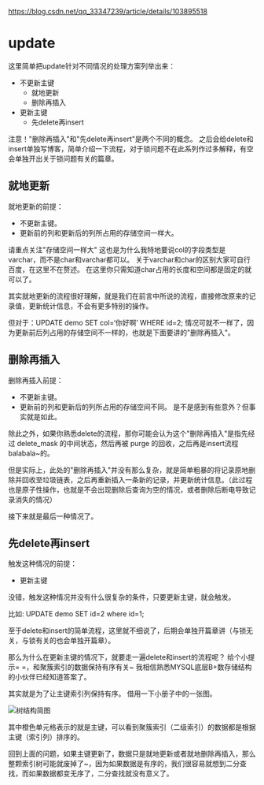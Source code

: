 https://blog.csdn.net/qq_33347239/article/details/103895518

# update

这里简单把update针对不同情况的处理方案列举出来：

- 不更新主键
  - 就地更新
  - 删除再插入
- 更新主键
  - 先delete再insert

注意！"删除再插入"和"先delete再insert"是两个不同的概念。
之后会给delete和insert单独写博客，简单介绍一下流程，对于锁问题不在此系列作过多解释，有空会单独开出关于锁问题有关的篇章。

## 就地更新

就地更新的前提：

- 不更新主键。
- 更新前的列和更新后的列所占用的存储空间一样大。

请重点关注"存储空间一样大"
这也是为什么我特地要说col的字段类型是varchar，而不是char和varchar都可以。
关于varchar和char的区别大家可自行百度，在这里不在赘述。
在这里你只需知道char占用的长度和空间都是固定的就可以了。

其实就地更新的流程很好理解，就是我们在前言中所说的流程，直接修改原来的记录值，更新统计信息，不会有更多特别的操作。

但对于：UPDATE demo SET col=‘你好啊’ WHERE id=2;
情况可就不一样了，因为更新前后列占用的存储空间不一样的，也就是下面要讲的"删除再插入"。

## 删除再插入

删除再插入前提：

- 不更新主键。
- 更新前的列和更新后的列所占用的存储空间不同。
  是不是感到有些意外？但事实就是如此。

除此之外，如果你熟悉delete的流程，那你可能会认为这个"删除再插入"是指先经过 delete_mask 的中间状态，然后再被 purge 的回收，之后再是insert流程balabala~的。

但是实际上，此处的"删除再插入"并没有那么复杂，就是简单粗暴的将记录原地删除并回收至垃圾链表，之后再重新插入一条新的记录，并更新统计信息。（此过程也是原子性操作，也就是不会出现删除后查询为空的情况，或者删除后断电导致记录消失的情况）

接下来就是最后一种情况了。

## 先delete再insert

触发这种情况的前提：

- 更新主键

没错，触发这种情况并没有什么很复杂的条件，只要更新主键，就会触发。

比如: UPDATE demo SET id=2 where id=1;

至于delete和insert的简单流程，这里就不细说了，后期会单独开篇章讲（与锁无关，与锁有关的也会单独开篇章）。

那么为什么在更新主键的情况下，就要走一遍delete和insert的流程呢？
给个小提示= =，和聚簇索引的数据保持有序有关~
我相信熟悉MYSQL底层B+数存储结构的小伙伴已经知道答案了。

其实就是为了让主键索引列保持有序。
借用一下小册子中的一张图。

![树结构简图](https://gitee.com/super-jimwang/img/raw/master/img/20210409173802)

其中橙色单元格表示的就是主键，可以看到聚簇索引（二级索引）的数据都是根据主键（索引列）排序的。

回到上面的问题，如果主键更新了，数据只是就地更新或者就地删除再插入，那么整颗索引树可能就废掉了~，因为如果数据是有序的，我们很容易就想到二分查找，而如果数据都变无序了，二分查找就没有意义了。
